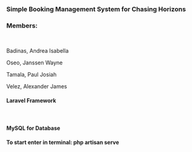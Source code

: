 <h3>Simple Booking Management System for Chasing Horizons</h3>

<h3>Members:</h3><br>
<p>Badinas, Andrea Isabella </p>
<p>Oseo, Janssen Wayne</p>
<p>Tamala, Paul Josiah</p>
<p>Velez, Alexander James</p>

<h4>Laravel Framework</h4><br>
<h4>MySQL for Database </h4>

<h4>To start enter in terminal: php artisan serve</h4>

